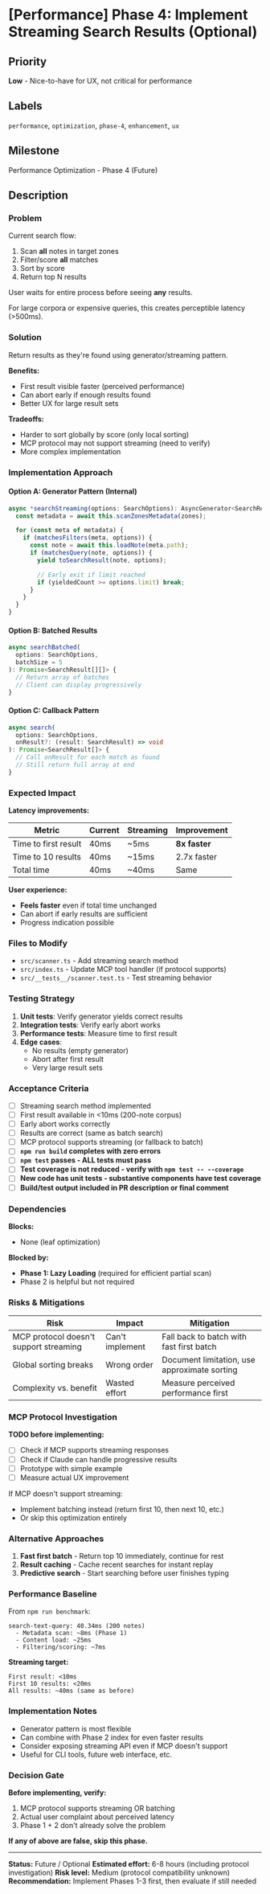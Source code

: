 # [Performance] Phase 4: Implement Streaming Search Results (Optional)

## Priority
**Low** - Nice-to-have for UX, not critical for performance

## Labels
`performance`, `optimization`, `phase-4`, `enhancement`, `ux`

## Milestone
Performance Optimization - Phase 4 (Future)

## Description

### Problem
Current search flow:
1. Scan **all** notes in target zones
2. Filter/score **all** matches
3. Sort by score
4. Return top N results

User waits for entire process before seeing **any** results.

For large corpora or expensive queries, this creates perceptible latency (>500ms).

### Solution
Return results as they're found using generator/streaming pattern.

**Benefits:**
- First result visible faster (perceived performance)
- Can abort early if enough results found
- Better UX for large result sets

**Tradeoffs:**
- Harder to sort globally by score (only local sorting)
- MCP protocol may not support streaming (need to verify)
- More complex implementation

### Implementation Approach

#### Option A: Generator Pattern (Internal)

```typescript
async *searchStreaming(options: SearchOptions): AsyncGenerator<SearchResult> {
  const metadata = await this.scanZonesMetadata(zones);

  for (const meta of metadata) {
    if (matchesFilters(meta, options)) {
      const note = await this.loadNote(meta.path);
      if (matchesQuery(note, options)) {
        yield toSearchResult(note, options);

        // Early exit if limit reached
        if (yieldedCount >= options.limit) break;
      }
    }
  }
}
```

#### Option B: Batched Results

```typescript
async searchBatched(
  options: SearchOptions,
  batchSize = 5
): Promise<SearchResult[][]> {
  // Return array of batches
  // Client can display progressively
}
```

#### Option C: Callback Pattern

```typescript
async search(
  options: SearchOptions,
  onResult?: (result: SearchResult) => void
): Promise<SearchResult[]> {
  // Call onResult for each match as found
  // Still return full array at end
}
```

### Expected Impact

**Latency improvements:**

| Metric | Current | Streaming | Improvement |
|--------|---------|-----------|-------------|
| Time to first result | 40ms | ~5ms | **8x faster** |
| Time to 10 results | 40ms | ~15ms | 2.7x faster |
| Total time | 40ms | ~40ms | Same |

**User experience:**
- **Feels faster** even if total time unchanged
- Can abort if early results are sufficient
- Progress indication possible

### Files to Modify

- `src/scanner.ts` - Add streaming search method
- `src/index.ts` - Update MCP tool handler (if protocol supports)
- `src/__tests__/scanner.test.ts` - Test streaming behavior

### Testing Strategy

1. **Unit tests**: Verify generator yields correct results
2. **Integration tests**: Verify early abort works
3. **Performance tests**: Measure time to first result
4. **Edge cases**:
   - No results (empty generator)
   - Abort after first result
   - Very large result sets

### Acceptance Criteria

- [ ] Streaming search method implemented
- [ ] First result available in <10ms (200-note corpus)
- [ ] Early abort works correctly
- [ ] Results are correct (same as batch search)
- [ ] MCP protocol supports streaming (or fallback to batch)
- [ ] **`npm run build` completes with zero errors**
- [ ] **`npm test` passes - ALL tests must pass**
- [ ] **Test coverage is not reduced - verify with `npm test -- --coverage`**
- [ ] **New code has unit tests - substantive components have test coverage**
- [ ] **Build/test output included in PR description or final comment**

### Dependencies

**Blocks:**
- None (leaf optimization)

**Blocked by:**
- **Phase 1: Lazy Loading** (required for efficient partial scan)
- Phase 2 is helpful but not required

### Risks & Mitigations

| Risk | Impact | Mitigation |
|------|--------|------------|
| MCP protocol doesn't support streaming | Can't implement | Fall back to batch with fast first batch |
| Global sorting breaks | Wrong order | Document limitation, use approximate sorting |
| Complexity vs. benefit | Wasted effort | Measure perceived performance first |

### MCP Protocol Investigation

**TODO before implementing:**
- [ ] Check if MCP supports streaming responses
- [ ] Check if Claude can handle progressive results
- [ ] Prototype with simple example
- [ ] Measure actual UX improvement

If MCP doesn't support streaming:
- Implement batching instead (return first 10, then next 10, etc.)
- Or skip this optimization entirely

### Alternative Approaches

1. **Fast first batch** - Return top 10 immediately, continue for rest
2. **Result caching** - Cache recent searches for instant replay
3. **Predictive search** - Start searching before user finishes typing

### Performance Baseline

From `npm run benchmark`:
```
search-text-query: 40.34ms (200 notes)
  - Metadata scan: ~8ms (Phase 1)
  - Content load: ~25ms
  - Filtering/scoring: ~7ms
```

**Streaming target:**
```
First result: <10ms
First 10 results: <20ms
All results: ~40ms (same as before)
```

### Implementation Notes

- Generator pattern is most flexible
- Can combine with Phase 2 index for even faster results
- Consider exposing streaming API even if MCP doesn't support
- Useful for CLI tools, future web interface, etc.

### Decision Gate

**Before implementing, verify:**
1. MCP protocol supports streaming OR batching
2. Actual user complaint about perceived latency
3. Phase 1 + 2 don't already solve the problem

**If any of above are false, skip this phase.**

---

**Status:** Future / Optional
**Estimated effort:** 6-8 hours (including protocol investigation)
**Risk level:** Medium (protocol compatibility unknown)
**Recommendation:** Implement Phases 1-3 first, then evaluate if still needed
